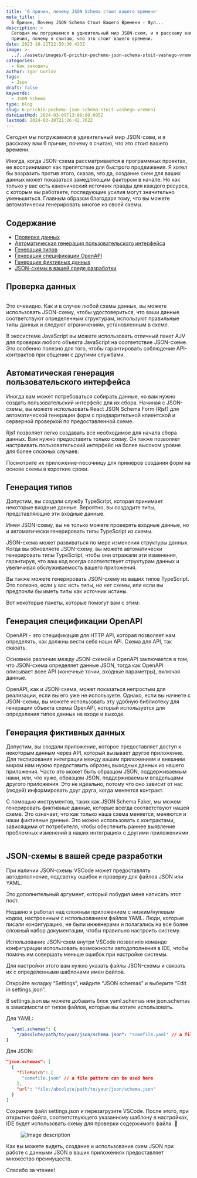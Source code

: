```yaml
---
title: '6 причин, почему JSON Schema стоит вашего времени'
meta_title: |
  6 Причин, Почему JSON Schema Стоит Вашего Времени - Фул...
description: >
  Сегодня мы погружаемся в удивительный мир JSON-схем, и я расскажу вам 6
  причин, почему я считаю, что это стоит вашего времени.
date: 2023-10-22T22:50:30.433Z
image: >-
  ../../assets/images/6-prichin-pochemu-json-schema-stoit-vashego-vremeni-Oct-23-2023.avif
categories:
  - Как закодить
author: Igor Gorlov
tags:
  - Json
draft: false
keywords:
  - JSON Schema
type: blog
slug: 6-prichin-pochemu-json-schema-stoit-vashego-vremeni
dateLastMod: 2024-03-09T13:08:00.095Z
lastmod: 2024-03-20T21:26:42.762Z
---
```


Сегодня мы погружаемся в удивительный мир JSON-схем, и я расскажу вам 6 причин, почему я считаю, что это стоит вашего времени.

Иногда, когда JSON-схема рассматривается в программных проектах, ее воспринимают как препятствие для быстрого продвижения. Я хотел бы возразить против этого, сказав, что да, создание схем для ваших данных может показаться замедляющим фактором в начале. Но как только у вас есть канонический источник правды для каждого ресурса, с которым вы работаете, последующие усилия могут значительно уменьшиться. Главным образом благодаря тому, что вы можете автоматически генерировать многое из своей схемы.

<!-- wp:rank-math/toc-block {"title":"Содержание","headings":[{"key":"f6f9ce79-65bc-4b95-8b3f-374a3b2f06b4","content":"Проверка данных","level":2,"link":"#проверка-данных","disable":false,"isUpdated":false,"isGeneratedLink":true},{"key":"57c94451-2de5-4960-ab57-875a21f1b03f","content":"Автоматическая генерация пользовательского интерфейса","level":2,"link":"#автоматическая-генерация-пользовательского-интерфейса","disable":false,"isUpdated":false,"isGeneratedLink":true},{"key":"cd47ce85-8399-4bfc-9247-55351359f6b0","content":"Генерация типов","level":2,"link":"#генерация-типов","disable":false,"isUpdated":false,"isGeneratedLink":true},{"key":"5a9587ee-2d90-4088-8efd-9d10902fd0b3","content":"Генерация спецификации OpenAPI","level":2,"link":"#генерация-спецификации-open-api","disable":false,"isUpdated":false,"isGeneratedLink":true},{"key":"d8eba540-7bb8-4c05-aefb-35d469050b10","content":"Генерация фиктивных данных","level":2,"link":"#генерация-фиктивных-данных","disable":false,"isUpdated":false,"isGeneratedLink":true},{"key":"4ffe594f-bc9a-46b7-a408-cdf3dd1b2850","content":"JSON-схемы в вашей среде разработки","level":2,"link":"#json-схемы-в-вашей-среде-разработки","disable":false,"isUpdated":false,"isGeneratedLink":true}],"listStyle":"ul"} -->
<div class="wp-block-rank-math-toc-block" id="rank-math-toc"><h2>Содержание</h2><nav><ul><li class=""><a href="#проверка-данных">Проверка данных</a></li><li class=""><a href="#автоматическая-генерация-пользовательского-интерфейса">Автоматическая генерация пользовательского интерфейса</a></li><li class=""><a href="#генерация-типов">Генерация типов</a></li><li class=""><a href="#генерация-спецификации-open-api">Генерация спецификации OpenAPI</a></li><li class=""><a href="#генерация-фиктивных-данных">Генерация фиктивных данных</a></li><li class=""><a href="#json-схемы-в-вашей-среде-разработки">JSON-схемы в вашей среде разработки</a></li></ul></nav></div>
<!-- /wp:rank-math/toc-block -->

<h2 class="wp-block-heading" id="проверка-данных">Проверка данных</h2>

<!-- wp:image -->
<figure class="wp-block-image"><img src="https://i.giphy.com/media/66zVCJfiFCCX8bVUuc/giphy.gif" alt=""/></figure>
<!-- /wp:image -->

Это очевидно. Как и в случае любой схемы данных, вы можете использовать JSON-схему, чтобы удостовериться, что ваши данные соответствуют определенным структурам, используют правильные типы данных и следуют ограничениям, установленным в схеме.

В экосистеме JavaScript вы можете использовать отличный пакет AJV для проверки любого объекта JavaScript на соответствие JSON-схеме. Это особенно полезно для того, чтобы гарантировать соблюдение API-контрактов при общении с другими службами.

<h2 class="wp-block-heading" id="автоматическая-генерация-пользовательского-интерфейса">Автоматическая генерация пользовательского интерфейса</h2>

Иногда вам может потребоваться собирать данные, но вам нужно создать пользовательский интерфейс для их сбора. Начиная с JSON-схемы, вы можете использовать React JSON Schema Form (Rjsf) для автоматической генерации форм с предварительной клиентской и серверной проверкой по предоставленной схеме.

Rjsf позволяет легко создавать все необходимое для начала сбора данных. Вам нужно предоставить только схему. Он также позволяет настраивать пользовательский интерфейс на более высоком уровне для более сложных случаев.

Посмотрите их приложение-песочницу для примеров создания форм на основе схемы в короткие сроки.

<h2 class="wp-block-heading" id="генерация-типов">Генерация типов</h2>

Допустим, вы создали службу TypeScript, которая принимает некоторые входные данные. Вероятно, вы создадите типы, представляющие эти входные данные.

Имея JSON-схему, вы не только можете проверять входные данные, но и автоматически генерировать типы TypeScript из схемы.

JSON-схема может развиваться по мере изменения структуры данных. Когда вы обновляете JSON-схему, вы можете автоматически генерировать типы TypeScript, чтобы они отражали эти изменения, гарантируя, что ваш код всегда соответствует структурам данных и увеличивая обслуживаемость вашего приложения.

Вы также можете генерировать JSON-схему из ваших типов TypeScript. Это полезно, если у вас есть типы, но нет схемы, или если вы предпочли бы иметь типы как источник истины.

Вот некоторые пакеты, которые помогут вам с этим:

<h2 class="wp-block-heading" id="генерация-спецификации-open-api">Генерация спецификации OpenAPI</h2>

OpenAPI - это спецификация для HTTP API, которая позволяет нам определять, как должны вести себя наши API. Схема для API, так сказать.

Основное различие между JSON-схемой и OpenAPI заключается в том, что JSON-схема определяет данные JSON, тогда как OpenAPI описывает всее API (конечные точки, входные параметры), включая данные.

OpenAPI, как и JSON-схема, может показаться непростым для реализации, если вы его уже не используете. Однако, если вы начнете с JSON-схемы, вы можете использовать эту удобную библиотеку для генерации объекта схемы OpenAPI, который используется для определения типов данных на входе и выходе.

<h2 class="wp-block-heading" id="генерация-фиктивных-данных">Генерация фиктивных данных</h2>

Допустим, вы создали приложение, которое предоставляет доступ к некоторым данным через API, который вызывает другое приложение. Для тестирования интеграции между вашим приложением и внешним миром нам нужно предоставить образец выходных данных из нашего приложения. Часто это может быть образцом JSON, поддерживаемым нами, или, что хуже, образцом JSON, поддерживаемым владельцами другого приложения. Это не идеально, потому что оно зависит от нас (людей) информировать друг друга, когда меняется контракт.

С помощью инструментов, таких как JSON Schema Faker, мы можем генерировать фиктивные данные, которые всегда соответствуют нашей схеме. Это означает, что как только наша схема меняется, меняются и наши фиктивные данные. Это можно использовать с контрактами, зависящими от потребителя, чтобы обеспечить раннее выявление проблемных изменений в наших интеграциях с другими приложениями.

<!-- wp:image -->
<figure class="wp-block-image"><img src="https://i.giphy.com/media/eXOVOJLkK6G7S/giphy.gif" alt=""/></figure>
<!-- /wp:image -->

<h2 class="wp-block-heading" id="json-схемы-в-вашей-среде-разработки">JSON-схемы в вашей среде разработки</h2>

При наличии JSON-схемы VSCode может предоставлять автодополнение, подсветку ошибок и проверку для файлов JSON или YAML.

Это дополнительный аргумент, который побудил меня написать этот пост.

Недавно я работал над сложным приложением с низким/нулевым кодом, настроенным с использованием файлов YAML. Люди, которые писали конфигурацию, не были инженерами и полагались на все более сложный набор документации, чтобы правильно настроить систему.

Использование JSON-схем внутри VSCode позволило команде конфигурации использовать возможности автодополнения в IDE, чтобы помочь им совершать меньше ошибок при настройке системы.

Для настройки этого вам нужно указать файлы JSON-схемы и связать их с определенными шаблонами имен файлов.

Откройте вкладку “Settings”, найдите “JSON schemas” и выберите “Edit in settings.json”.

В settings.json вы можете добавить блок yaml.schemas или json.schemas в зависимости от типов файлов, которые вы хотите использовать.

Для YAML:

```yaml
  "yaml.schemas": {
    "/absolute/path/to/your/json/schema.json": "somefile.yaml" // a file pattern can be used here
}


```

Для JSON:

```json
"json.schemas": [
  {
    "fileMatch": [
      "somefile.json" // a file pattern can be used here
    ],
    "url": "file:/absolute/path/to/your/json/schema.json"
  }
]


```

Сохраните файл settings.json и перезагрузите VSCode. После этого, при открытии файла, соответствующего указанному шаблону в настройках, IDE будет использовать схему для проверки содержимого файла. 🎉

<!-- wp:image -->
<figure class="wp-block-image"><img src="https://res.cloudinary.com/practicaldev/image/fetch/s--WrpUjJlf--/c_limit%2Cf_auto%2Cfl_progressive%2Cq_auto%2Cw_800/https://dev-to-uploads.s3.amazonaws.com/uploads/articles/83fwbjkdtoba824ca6cm.png" alt="Image description"/></figure>
<!-- /wp:image -->

Как вы можете видеть, создание и использование схем JSON при работе с данными JSON в ваших приложениях предоставляет множество преимуществ.

Спасибо за чтение!
